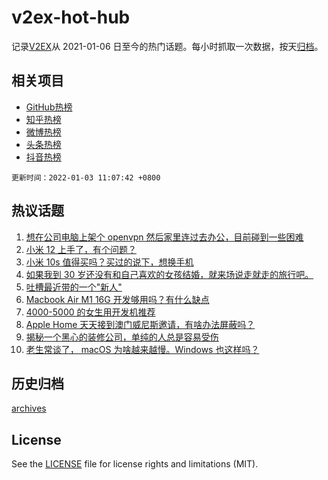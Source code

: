 # v2ex-hot-hub

 记录[V2EX](https://www.v2ex.com/)从 2021-01-06 日至今的热门话题。每小时抓取一次数据，按天[归档](archives)。
 
 ## 相关项目

- [GitHub热榜](https://github.com/lonnyzhang423/github-hot-hub)
- [知乎热榜](https://github.com/lonnyzhang423/zhihu-hot-hub)
- [微博热榜](https://github.com/lonnyzhang423/weibo-hot-hub)
- [头条热榜](https://github.com/lonnyzhang423/toutiao-hot-hub)
- [抖音热榜](https://github.com/lonnyzhang423/douyin-hot-hub)


 `更新时间：2022-01-03 11:07:42 +0800`

## 热议话题

1. [想在公司电脑上架个 openvpn 然后家里连过去办公，目前碰到一些困难](https://www.v2ex.com/t/825806)
1. [小米 12 上手了，有个问题？](https://www.v2ex.com/t/825795)
1. [小米 10s 值得买吗？买过的说下，想换手机](https://www.v2ex.com/t/825839)
1. [如果我到 30 岁还没有和自己喜欢的女孩结婚，就来场说走就走的旅行吧。](https://www.v2ex.com/t/825819)
1. [吐槽最近带的一个"新人"](https://www.v2ex.com/t/825849)
1. [Macbook Air M1 16G 开发够用吗？有什么缺点](https://www.v2ex.com/t/825789)
1. [4000-5000 的女生用开发机推荐](https://www.v2ex.com/t/825766)
1. [Apple Home 天天接到澳门威尼斯邀请，有啥办法屏蔽吗？](https://www.v2ex.com/t/825794)
1. [揭秘一个黑心的装修公司，单纯的人总是容易受伤](https://www.v2ex.com/t/825830)
1. [老生常谈了， macOS 为啥越来越慢。Windows 也这样吗？](https://www.v2ex.com/t/825865)

## 历史归档

[archives](archives)

## License

See the [LICENSE](LICENSE) file for license rights and limitations (MIT).
